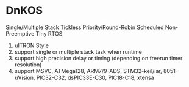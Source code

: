 DnKOS
=====

Single/Multiple Stack Tickless Priority/Round-Robin Scheduled Non-Preemptive Tiny RTOS

1. uITRON Style
2. support single or multiple stack task when runtime
3. support high precision delay or timing (depending on freerun timer resolution)
4. support MSVC, ATMega128, ARM7/9-ADS, STM32-keil/iar, 8051-uVision, PIC32-C32, dsPIC33E-C30, PIC18-C18, xtensa

